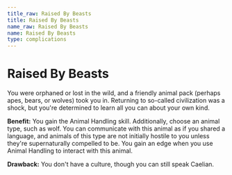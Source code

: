 ```yaml
---
title_raw: Raised By Beasts
title: Raised By Beasts
name_raw: Raised By Beasts
name: Raised By Beasts
type: complications
---
```


# Raised By Beasts

You were orphaned or lost in the wild, and a friendly animal pack (perhaps apes, bears, or wolves) took you in. Returning to so-called civilization was a shock, but you're determined to learn all you can about your own kind.

**Benefit:** You gain the Animal Handling skill. Additionally, choose an animal type, such as wolf. You can communicate with this animal as if you shared a language, and animals of this type are not initially hostile to you unless they're supernaturally compelled to be. You gain an edge when you use Animal Handling to interact with this animal.

**Drawback:** You don't have a culture, though you can still speak Caelian.
